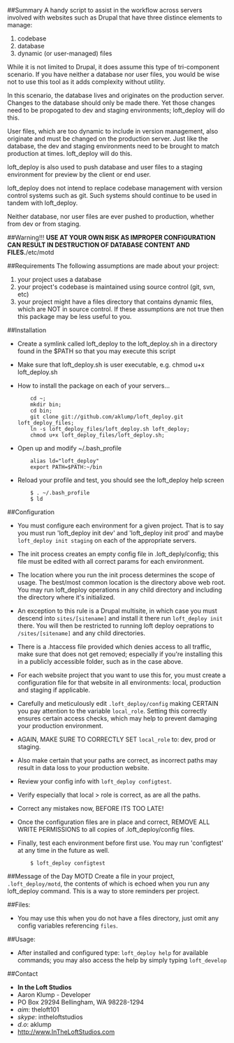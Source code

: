 ##Summary
A handy script to assist in the workflow across servers involved with websites such as Drupal that have three distince elements to manage: 

1. codebase
2. database
3. dynamic (or user-managed) files

While it is not limited to Drupal, it does assume this type of tri-component scenario. If you have neither a database nor user files, you would be wise not to use this tool as it adds complexity without utility.

In this scenario, the database lives and originates on the production server.
Changes to the database should only be made there. Yet those changes need to be
propogated to dev and staging environments; loft_deploy will do this.

User files, which are too dynamic to include in version management, also
originate and must be changed on the production server. Just like the database,
the dev and staging environments need to be brought to match production at
times. loft_deploy will do this.

loft_deploy is also used to push database and user files to a staging
environment for preview by the client or end user.

loft_deploy does not intend to replace codebase management with version control
systems such as git. Such systems should continue to be used in tandem with
loft_deploy.

Neither database, nor user files are ever pushed to production, whether from dev
or from staging.

##Warning!!!
**USE AT YOUR OWN RISK AS IMPROPER CONFIGURATION CAN RESULT IN DESTRUCTION OF DATABASE CONTENT AND FILES.**/etc/motd


##Requirements
The following assumptions are made about your project:

1. your project uses a database
2. your project's codebase is maintained using source control (git, svn, etc)
3. your project might have a files directory that contains dynamic
files, which are NOT in source control. If these assumptions are not true then this package may be less useful to you.


##Installation
* Create a symlink called loft_deploy to the loft_deploy.sh in a directory found
  in the $PATH so that you may execute this script
* Make sure that loft_deploy.sh is user executable, e.g. chmod u+x
  loft_deploy.sh

* How to install the package on each of your servers...

          cd ~;
          mkdir bin;
          cd bin;
          git clone git://github.com/aklump/loft_deploy.git loft_deploy_files;
          ln -s loft_deploy_files/loft_deploy.sh loft_deploy;
          chmod u+x loft_deploy_files/loft_deploy.sh;

* Open up and modify ~/.bash_profile

          alias ld="loft_deploy"
          export PATH=$PATH:~/bin

* Reload your profile and test, you should see the loft_deploy help screen

          $ . ~/.bash_profile
          $ ld

##Configuration
* You must configure each environment for a given project. That is to say you must run 'loft_deploy init dev' and 'loft_deploy init prod' and maybe `loft_deploy init staging` on each of the appropriate servers.
* The init process creates an empty config file in .loft_deply/config; this file must be edited with all correct params for each environment.
* The location where you run the init process determines the scope of usage. The best/most common location is the directory above web root. You may run loft_deploy operations in any child directory and including the directory where it's initialized.
* An exception to this rule is a Drupal multisite, in which case you must descend into `sites/[sitename]` and install it there run `loft_deploy init` there. You will then be restricted to running loft deploy oeprations to `/sites/[sitename]` and any child directories.
* There is a .htaccess file provided which denies access to all traffic, make
  sure that does not get removed; especially if you're installing this in a publicly accessible folder, such as in the case above.
* For each website project that you want to use this for, you must create a configuration file for that website in all environments: local, production and staging if applicable.
* Carefully and meticulously edit `.loft_deploy/config` making CERTAIN you pay attention to the variable `local_role`. Setting this correctly ensures certain access checks, which may help to prevent damaging your production environment.
* AGAIN, MAKE SURE TO CORRECTLY SET `local_role` to: dev, prod or staging.
* Also make certain that your paths are correct, as incorrect paths may result in data loss to your production website.
* Review your config info with `loft_deploy configtest`.
* Verify especially that local > role is correct, as are all the paths.
* Correct any mistakes now, BEFORE ITS TOO LATE!
* Once the configuration files are in place and correct, REMOVE ALL WRITE PERMISSIONS to all copies of .loft_deploy/config files.
* Finally, test each environment before first use. You may run 'configtest' at any time in the future as well.

          $ loft_deploy configtest

##Message of the Day MOTD
Create a file in your project, `.loft_deploy/motd`, the contents of which is echoed when you run any loft_deploy command.  This is a way to store reminders per project.

##Files:
* You may use this when you do not have a files directory, just omit any config variables referencing `files`.


##Usage:
* After installed and configured type: `loft_deploy help` for available
  commands; you may also access the help by simply typing `loft_develop`

##Contact
* **In the Loft Studios**
* Aaron Klump - Developer
* PO Box 29294 Bellingham, WA 98228-1294
* _aim_: theloft101
* _skype_: intheloftstudios
* _d.o_: aklump
* <http://www.InTheLoftStudios.com>
